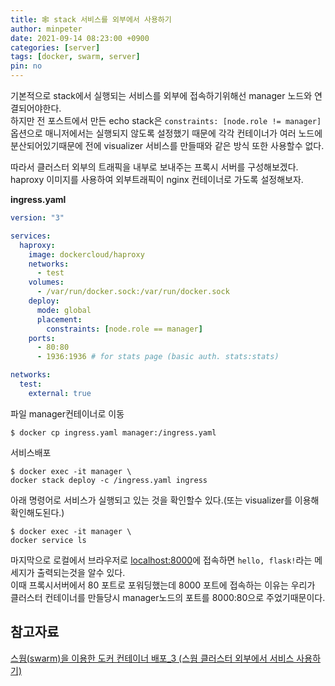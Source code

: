 ```yaml
---
title: 🕸️ stack 서비스를 외부에서 사용하기
author: minpeter
date: 2021-09-14 08:23:00 +0900
categories: [server]
tags: [docker, swarm, server]
pin: no
---
```

기본적으로 stack에서 실행되는 서비스를 외부에 접속하기위해선 manager 노드와 연결되어야한다.  
하지만 전 포스트에서 만든 echo stack은 `constraints: [node.role != manager]`옵션으로 매니저에서는 실행되지 않도록 설정했기 때문에 각각 컨테이너가 여러 노드에 분산되어있기때문에 전에 visualizer 서비스를 만들때와 같은 방식 또한 사용할수 없다.  

따라서 클러스터 외부의 트래픽을 내부로 보내주는 프록시 서버를 구성해보겠다.  
haproxy 이미지를 사용하여 외부트래픽이 nginx 컨테이너로 가도록 설정해보자.  

**ingress.yaml**
```yaml
version: "3"

services:
  haproxy:
    image: dockercloud/haproxy
    networks:
      - test
    volumes:
      - /var/run/docker.sock:/var/run/docker.sock
    deploy:
      mode: global
      placement:
        constraints: [node.role == manager]
    ports:
      - 80:80
      - 1936:1936 # for stats page (basic auth. stats:stats)

networks:
  test:
    external: true
```
파일 manager컨테이너로 이동
```
$ docker cp ingress.yaml manager:/ingress.yaml
```
서비스배포
```
$ docker exec -it manager \
docker stack deploy -c /ingress.yaml ingress
```
아래 명령어로 서비스가 실행되고 있는 것을 확인할수 있다.(또는 visualizer를 이용해 확인해도된다.)
```
$ docker exec -it manager \
docker service ls
```

마지막으로 로컬에서 브라우저로 [localhost:8000](http://localhost:8000)에 접속하면 `hello, flask!`라는 메세지가 출력되는것을 알수 있다.  
이때 프록시서버에서 80 포트로 포워딩했는데 8000 포트에 접속하는 이유는 우리가 클러스터 컨테이너를 만들당시 manager노드의 포트를 8000:80으로 주었기때문이다.  


## 참고자료
[스웜(swarm)을 이용한 도커 컨테이너 배포_3 (스웜 클러스터 외부에서 서비스 사용하기)](https://cornswrold.tistory.com/516?category=930033)  